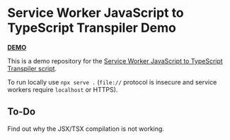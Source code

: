 # Service Worker JavaScript to TypeScript Transpiler Demo

[**DEMO**](https://tomashubelbauer.github.io/sw-js-to-ts-transpiler-demo)

This is a demo repository for the [Service Worker JavaScript to TypeScript Transpiler script](https://github.com/TomasHubelbauer/sw-js-to-ts-transpiler).

To run locally use `npx serve .` (`file://` protocol is insecure and service workers require `localhost` or HTTPS).

## To-Do

Find out why the JSX/TSX compilation is not working.
